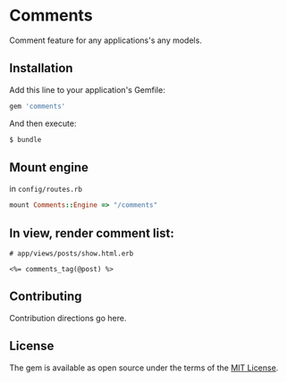 # Comments

Comment feature for any applications's any models.

## Installation

Add this line to your application's Gemfile:

```ruby
gem 'comments'
```

And then execute:

```bash
$ bundle
```

## Mount engine

in `config/routes.rb`

```rb
mount Comments::Engine => "/comments"
```

## In view, render comment list:

```erb
# app/views/posts/show.html.erb

<%= comments_tag(@post) %>
```

## Contributing

Contribution directions go here.

## License

The gem is available as open source under the terms of the [MIT License](http://opensource.org/licenses/MIT).
